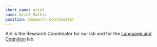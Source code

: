 ```yaml
---
short_name: ariel
name: Ariel Mathis
position: Research Coordinator
---
```


Aril is the Research Coordinator for our lab and for the [Language and Cognition](https://www.langcoglab.com/) lab. 
